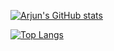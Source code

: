 [![Arjun's GitHub stats](https://github-readme-stats.vercel.app/api?username=voidrlm&show_icons=true&theme=dark)](https://github.com/voidrlm)

[![Top Langs](https://github-readme-stats.vercel.app/api/top-langs/?username=voidrlm&layout=compact&theme=dark)](https://github.com/voidrlm?tab=repositories)



